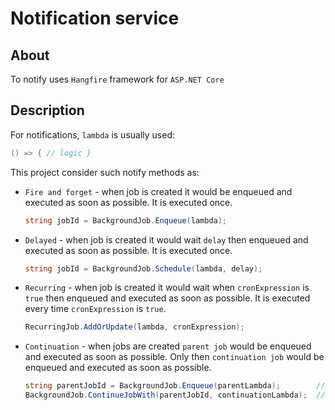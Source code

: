 # Notification service
## About
To notify uses `Hangfire` framework for `ASP.NET Core`

## Description
For notifications, `lambda` is usually used:
```csharp
() => { // logic }
```
This project consider such notify methods as:
- `Fire and forget` - when job is created it would be enqueued and executed as soon as possible. It is executed once.
  ```csharp
  string jobId = BackgroundJob.Enqueue(lambda);
  ```
- `Delayed` - when job is created it would wait `delay` then enqueued and executed as soon as possible. It is executed once.
  ```csharp
  string jobId = BackgroundJob.Schedule(lambda, delay);
  ```
- `Recurring` - when job is created it would wait when `cronExpression` is `true` then enqueued and executed as soon as possible. It is executed every time `cronExpression` is `true`.
  ```csharp
  RecurringJob.AddOrUpdate(lambda, cronExpression);
  ```
- `Continuation` - when jobs are created `parent job` would be enqueued and executed as soon as possible. Only then `continuation job` would be enqueued and executed as soon as possible.
  ```csharp
  string parentJobId = BackgroundJob.Enqueue(parentLambda);        // Parent task
  BackgroundJob.ContinueJobWith(parentJobId, continuationLambda);  // Continuation task
  ```
